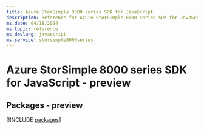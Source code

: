 ```yaml
---
title: Azure StorSimple 8000 series SDK for JavaScript
description: Reference for Azure StorSimple 8000 series SDK for JavaScript
ms.date: 04/18/2024
ms.topic: reference
ms.devlang: javascript
ms.service: storsimple8000series
---
```

# Azure StorSimple 8000 series SDK for JavaScript - preview
## Packages - preview
[!INCLUDE [packages](storsimple-8000-series-index.md)]